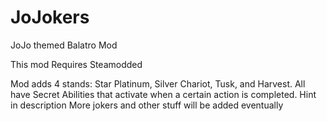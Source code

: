 # JoJokers
 JoJo themed Balatro Mod

This mod Requires Steamodded

Mod adds 4 stands: Star Platinum, Silver Chariot, Tusk, and Harvest.
All have Secret Abilities that activate when a certain action is completed. Hint in description
More jokers and other stuff will be added eventually 
